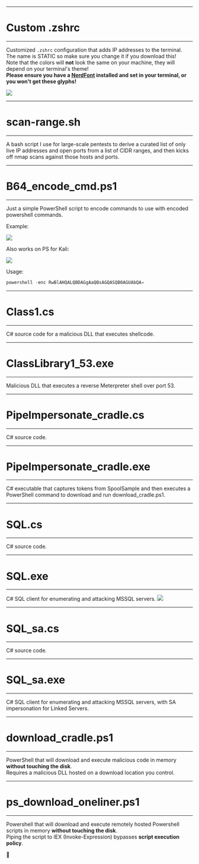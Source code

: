 -----
# Custom .zshrc
-----
Customized `.zshrc` configuration that adds IP addresses to the terminal.  
The name is STATIC so make sure you change it if you download this!  
Note that the colors will **not** look the same on your machine, they will depend on your terminal's theme!  
__Please ensure you have a [NerdFont](https://www.nerdfonts.com/) installed and set in your terminal, or you won't get these glyphs!__

![](https://i.imgur.com/el16Csd.png)

-----
# scan-range.sh
-----
A bash script I use for large-scale pentests to derive a curated list of only live IP addresses and open ports from a list of CIDR ranges, and then kicks off nmap scans against those hosts and ports.

-----
# B64_encode_cmd.ps1
-----
Just a simple PowerShell script to encode commands to use with encoded powershell commands.

Example:

![](https://i.imgur.com/ewLWGNe.png)

Also works on PS for Kali:

![](https://i.imgur.com/BMibZv1.png)

Usage:
```powershell
powershell -enc RwBlAHQALQBDAGgAaQBsAGQASQB0AGUAbQA=
```

-----
# Class1.cs
-----
C# source code for a malicious DLL that executes shellcode.

-----
# ClassLibrary1_53.exe
-----
Malicious DLL that executes a reverse Meterpreter shell over port 53.

-----
# PipeImpersonate_cradle.cs
-----
C# source code.

-----
# PipeImpersonate_cradle.exe
-----
C# executable that captures tokens from SpoolSample and then executes a PowerShell command to download and run download_cradle.ps1.

-----
# SQL.cs
-----
C# source code.

-----
# SQL.exe
-----
C# SQL client for enumerating and attacking MSSQL servers.
![](https://i.imgur.com/iRdLiY5.png)

-----
# SQL_sa.cs
-----
C# source code.

-----
# SQL_sa.exe
-----
C# SQL client for enumerating and attacking MSSQL servers, with SA impersonation for Linked Servers.

-----
# download_cradle.ps1
-----
PowerShell that will download and execute malicious code in memory **without touching the disk**. <br />
Requires a malicious DLL hosted on a download location you control.

-----
# ps_download_oneliner.ps1
-----
Powershell that will download and execute remotely hosted Powershell scripts in memory **without touching the disk**. <br />
Piping the script to IEX (Invoke-Expression) bypasses **script execution policy**.
  
  
  
  
  
👀
